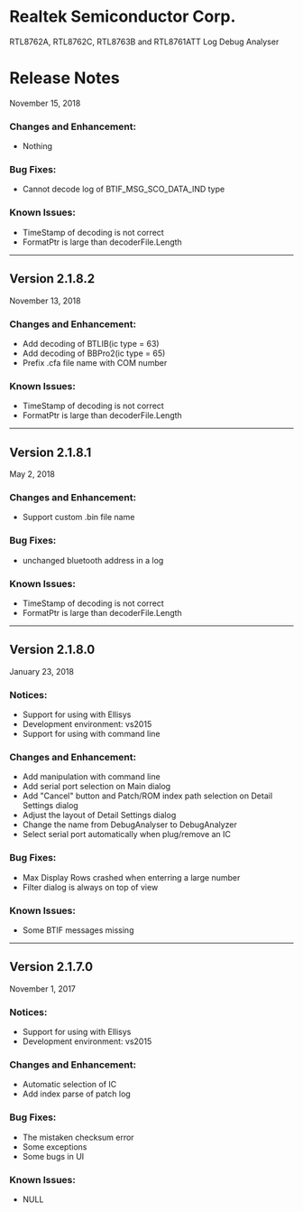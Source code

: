 # Realtek Semiconductor Corp.

RTL8762A, RTL8762C, RTL8763B and RTL8761ATT Log Debug Analyser

# Release Notes

November 15, 2018

### Changes and Enhancement:
- Nothing

### Bug Fixes:
- Cannot decode log of BTIF_MSG_SCO_DATA_IND type

### Known Issues:
- TimeStamp of decoding is not correct
- FormatPtr is large than decoderFile.Length

----------------------------------------------------------------------------------------------


## Version 2.1.8.2

November 13, 2018

### Changes and Enhancement:
- Add decoding of BTLIB(ic type = 63)
- Add decoding of BBPro2(ic type = 65)
- Prefix .cfa file name with COM number

### Known Issues:
- TimeStamp of decoding is not correct
- FormatPtr is large than decoderFile.Length


----------------------------------------------------------------------------------------------


## Version 2.1.8.1

May 2, 2018

### Changes and Enhancement:
- Support custom .bin file name

### Bug Fixes:
- unchanged bluetooth address in a log

### Known Issues:
- TimeStamp of decoding is not correct
- FormatPtr is large than decoderFile.Length


----------------------------------------------------------------------------------------------


## Version 2.1.8.0

January 23, 2018

### Notices:
- Support for using with Ellisys
- Development environment: vs2015
- Support for using with command line

### Changes and Enhancement:
- Add manipulation with command line
- Add serial port selection on Main dialog
- Add "Cancel" button and Patch/ROM index path selection on Detail Settings dialog
- Adjust the layout of Detail Settings dialog
- Change the name from DebugAnalyser to DebugAnalyzer
- Select serial port automatically when plug/remove an IC

### Bug Fixes:
- Max Display Rows crashed when enterring a large number
- Filter dialog is always on top of view

### Known Issues:
- Some BTIF messages missing


----------------------------------------------------------------------------------------------


## Version 2.1.7.0

November 1, 2017

### Notices:
- Support for using with Ellisys
- Development environment: vs2015

### Changes and Enhancement:
- Automatic selection of IC
- Add index parse of patch log

### Bug Fixes:
- The mistaken checksum error
- Some exceptions
- Some bugs in UI

### Known Issues:
- NULL